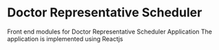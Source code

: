 # Doctor Representative Scheduler
Front end modules for Doctor Representative Scheduler Application
The application is implemented using Reactjs
